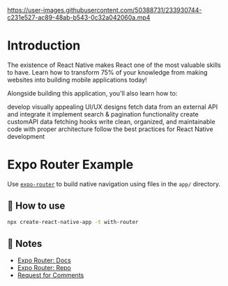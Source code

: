 https://user-images.githubusercontent.com/50388731/233930744-c231e527-ac89-48ab-b543-0c32a042060a.mp4

# Introduction

The existence of React Native makes React one of the most valuable skills to have. Learn how to transform 75% of your knowledge from making websites into building mobile applications today!

Alongside building this application, you'll also learn how to:

develop visually appealing UI/UX designs
fetch data from an external API and integrate it
implement search & pagination functionality
create customAPI data fetching hooks
write clean, organized, and maintainable code with proper architecture
follow the best practices for React Native development

# Expo Router Example

Use [`expo-router`](https://expo.github.io/router) to build native navigation using files in the `app/` directory.

## 🚀 How to use

```sh
npx create-react-native-app -t with-router
```

## 📝 Notes

- [Expo Router: Docs](https://expo.github.io/router)
- [Expo Router: Repo](https://github.com/expo/router)
- [Request for Comments](https://github.com/expo/router/discussions/1)
